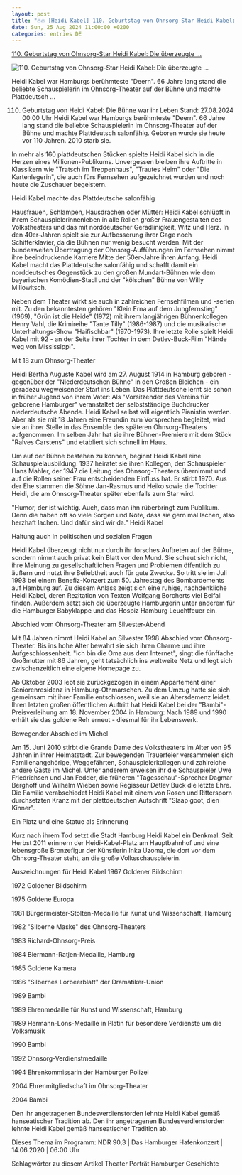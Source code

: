 ```yaml
---
layout: post
title: "🔥🔥 [Heidi Kabel] 110. Geburtstag von Ohnsorg-Star Heidi Kabel: Die überzeugte ..."
date: Sun, 25 Aug 2024 11:00:00 +0200
categories: entries DE
---
```

[110. Geburtstag von Ohnsorg-Star Heidi Kabel: Die überzeugte ...](https://www.ndr.de/geschichte/koepfe/110-Geburtstag-von-Heidi-Kabel-Die-Buehne-war-ihr-Leben,kabel100.html)

![110. Geburtstag von Ohnsorg-Star Heidi Kabel: Die überzeugte ...](https://www.ndr.de/geschichte/kabel224_v-contentxl.jpg)

Heidi Kabel war Hamburgs berühmteste "Deern". 66 Jahre lang stand die beliebte Schauspielerin im Ohnsorg-Theater auf der Bühne und machte Plattdeutsch ...

110. Geburtstag von Heidi Kabel: Die Bühne war ihr Leben Stand: 27.08.2024 00:00 Uhr Heidi Kabel war Hamburgs berühmteste "Deern". 66 Jahre lang stand die beliebte Schauspielerin im Ohnsorg-Theater auf der Bühne und machte Plattdeutsch salonfähig. Geboren wurde sie heute vor 110 Jahren. 2010 starb sie.

In mehr als 160 plattdeutschen Stücken spielte Heidi Kabel sich in die Herzen eines Millionen-Publikums. Unvergessen bleiben ihre Auftritte in Klassikern wie "Tratsch im Treppenhaus", "Trautes Heim" oder "Die Kartenlegerin", die auch fürs Fernsehen aufgezeichnet wurden und noch heute die Zuschauer begeistern.

Heidi Kabel machte das Plattdeutsche salonfähig

Hausfrauen, Schlampen, Hausdrachen oder Mütter: Heidi Kabel schlüpft in ihrem Schauspielerinnenleben in alle Rollen großer Frauengestalten des Volkstheaters und das mit norddeutscher Geradlinigkeit, Witz und Herz. In den 40er-Jahren spielt sie zur Aufbesserung ihrer Gage noch Schifferklavier, da die Bühnen nur wenig besucht werden. Mit der bundesweiten Übertragung der Ohnsorg-Aufführungen im Fernsehen nimmt ihre beeindruckende Karriere Mitte der 50er-Jahre ihren Anfang. Heidi Kabel macht das Plattdeutsche salonfähig und schafft damit ein norddeutsches Gegenstück zu den großen Mundart-Bühnen wie dem bayerischen Komödien-Stadl und der "kölschen" Bühne von Willy Millowitsch.

Neben dem Theater wirkt sie auch in zahlreichen Fernsehfilmen und -serien mit. Zu den bekanntesten gehören "Klein Erna auf dem Jungfernstieg" (1969), "Grün ist die Heide" (1972) mit ihrem langjährigen Bühnenkollegen Henry Vahl, die Krimireihe "Tante Tilly" (1986-1987) und die musikalische Unterhaltungs-Show "Haifischbar" (1970-1973). Ihre letzte Rolle spielt Heidi Kabel mit 92 - an der Seite ihrer Tochter in dem Detlev-Buck-Film "Hände weg von Mississippi".

Mit 18 zum Ohnsorg-Theater

Heidi Bertha Auguste Kabel wird am 27. August 1914 in Hamburg geboren - gegenüber der "Niederdeutschen Bühne" in den Großen Bleichen - ein geradezu wegweisender Start ins Leben. Das Plattdeutsche lernt sie schon in früher Jugend von ihrem Vater: Als "Vorsitzender des Vereins für geborene Hamburger" veranstaltet der selbstständige Buchdrucker niederdeutsche Abende. Heidi Kabel selbst will eigentlich Pianistin werden. Aber als sie mit 18 Jahren eine Freundin zum Vorsprechen begleitet, wird sie an ihrer Stelle in das Ensemble des späteren Ohnsorg-Theaters aufgenommen. Im selben Jahr hat sie ihre Bühnen-Premiere mit dem Stück "Ralves Carstens" und etabliert sich schnell im Haus.

Um auf der Bühne bestehen zu können, beginnt Heidi Kabel eine Schauspielausbildung. 1937 heiratet sie ihren Kollegen, den Schauspieler Hans Mahler, der 1947 die Leitung des Ohnsorg-Theaters übernimmt und auf die Rollen seiner Frau entscheidenden Einfluss hat. Er stirbt 1970. Aus der Ehe stammen die Söhne Jan-Rasmus und Heiko sowie die Tochter Heidi, die am Ohnsorg-Theater später ebenfalls zum Star wird.

"Humor, der ist wichtig. Auch, dass man ihn rüberbringt zum Publikum. Denn die haben oft so viele Sorgen und Nöte, dass sie gern mal lachen, also herzhaft lachen. Und dafür sind wir da." Heidi Kabel

Haltung auch in politischen und sozialen Fragen

Heidi Kabel überzeugt nicht nur durch ihr forsches Auftreten auf der Bühne, sondern nimmt auch privat kein Blatt vor den Mund. Sie scheut sich nicht, ihre Meinung zu gesellschaftlichen Fragen und Problemen öffentlich zu äußern und nutzt ihre Beliebtheit auch für gute Zwecke. So tritt sie im Juli 1993 bei einem Benefiz-Konzert zum 50. Jahrestag des Bombardements auf Hamburg auf. Zu diesem Anlass zeigt sich eine ruhige, nachdenkliche Heidi Kabel, deren Rezitation von Texten Wolfgang Borcherts viel Beifall finden. Außerdem setzt sich die überzeugte Hamburgerin unter anderem für die Hamburger Babyklappe und das Hospiz Hamburg Leuchtfeuer ein.

Abschied vom Ohnsorg-Theater am Silvester-Abend

Mit 84 Jahren nimmt Heidi Kabel an Silvester 1998 Abschied vom Ohnsorg-Theater. Bis ins hohe Alter bewahrt sie sich ihren Charme und ihre Aufgeschlossenheit. "Ich bin die Oma aus dem Internet", singt die fünffache Großmutter mit 86 Jahren, geht tatsächlich ins weltweite Netz und legt sich zwischenzeitlich eine eigene Homepage zu.

Ab Oktober 2003 lebt sie zurückgezogen in einem Appartement einer Seniorenresidenz in Hamburg-Othmarschen. Zu dem Umzug hatte sie sich gemeinsam mit ihrer Familie entschlossen, weil sie an Altersdemenz leidet. Ihren letzten großen öffentlichen Auftritt hat Heidi Kabel bei der "Bambi"-Preisverleihung am 18. November 2004 in Hamburg: Nach 1989 und 1990 erhält sie das goldene Reh erneut - diesmal für ihr Lebenswerk.

Bewegender Abschied im Michel

Am 15. Juni 2010 stirbt die Grande Dame des Volkstheaters im Alter von 95 Jahren in ihrer Heimatstadt. Zur bewegenden Trauerfeier versammelen sich Familienangehörige, Weggefährten, Schauspielerkollegen und zahlreiche andere Gäste im Michel. Unter anderem erweisen ihr die Schauspieler Uwe Friedrichsen und Jan Fedder, die früheren "Tagesschau"-Sprecher Dagmar Berghoff und Wilhelm Wieben sowie Regisseur Detlev Buck die letzte Ehre. Die Familie verabschiedet Heidi Kabel mit einem von Rosen und Rittersporn durchsetzten Kranz mit der plattdeutschen Aufschrift "Slaap goot, dien Kinner".

Ein Platz und eine Statue als Erinnerung

Kurz nach ihrem Tod setzt die Stadt Hamburg Heidi Kabel ein Denkmal. Seit Herbst 2011 erinnern der Heidi-Kabel-Platz am Hauptbahnhof und eine lebensgroße Bronzefigur der Künstlerin Inka Uzoma, die dort vor dem Ohnsorg-Theater steht, an die große Volksschauspielerin.

Auszeichnungen für Heidi Kabel 1967 Goldener Bildschirm

1972 Goldener Bildschirm

1975 Goldene Europa

1981 Bürgermeister-Stolten-Medaille für Kunst und Wissenschaft, Hamburg

1982 "Silberne Maske" des Ohnsorg-Theaters

1983 Richard-Ohnsorg-Preis

1984 Biermann-Ratjen-Medaille, Hamburg

1985 Goldene Kamera

1986 "Silbernes Lorbeerblatt" der Dramatiker-Union

1989 Bambi

1989 Ehrenmedaille für Kunst und Wissenschaft, Hamburg

1989 Hermann-Löns-Medaille in Platin für besondere Verdienste um die Volksmusik

1990 Bambi

1992 Ohnsorg-Verdienstmedaille

1994 Ehrenkommissarin der Hamburger Polizei

2004 Ehrenmitgliedschaft im Ohnsorg-Theater

2004 Bambi

Den ihr angetragenen Bundesverdienstorden lehnte Heidi Kabel gemäß hanseatischer Tradition ab. Den ihr angetragenen Bundesverdienstorden lehnte Heidi Kabel gemäß hanseatischer Tradition ab.

Dieses Thema im Programm: NDR 90,3 | Das Hamburger Hafenkonzert | 14.06.2020 | 06:00 Uhr

Schlagwörter zu diesem Artikel Theater Porträt Hamburger Geschichte

